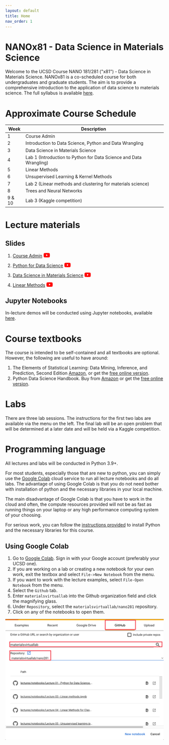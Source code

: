 ```yaml
---
layout: default
title: Home
nav_order: 1
---
```


# NANOx81 - Data Science in Materials Science

Welcome to the UCSD Course NANO 181/281 ("x81") - Data Science in Materials Science. NANOx81 is a co-scheduled
course for both undergraduates and graduate students. The aim is to provide a comprehensive introduction to the
application of data science to materials science. The full syllabus is available [here](syllabus).

# Approximate Course Schedule

| Week   | Description                                                        |
|--------|--------------------------------------------------------------------|
| 1      | Course Admin                                                       |
| 2      | Introduction to Data Science, Python and Data Wrangling            |
| 3      | Data Science in Materials Science                                  |
| 4      | Lab 1 (Introduction to Python for Data Science and Data Wrangling) |
| 5      | Linear Methods                                                     |
| 6      | Unsupervised Learning & Kernel Methods                             |
| 7      | Lab 2 (Linear methods and clustering for materials science)        |
| 8      | Trees and Neural Networks                                          |
| 9 & 10 | Lab 3 (Kaggle competition)                                         |

# Lecture materials

## Slides

1. [Course Admin](assets%2Fslides%2F00-Course_Admin.pdf) <a href="https://youtu.be/sUZzoxZPOso"><img src="assets/youtube.png" alt="YouTube Video" width="20"/></a>

2. [Python for Data Science](assets%2Fslides%2F01-Python_for_Data_Science.pdf) <a href="https://youtu.be/4KO45XflPB0"><img src="assets/youtube.png" alt="YouTube Video" width="20"/></a>

3. [Data Science in Materials Science](assets%2Fslides%2F02-Data_Science_in_Materials_Science.pdf) <a href="https://youtu.be/lCrOzPElNQ0"><img src="assets/youtube.png" alt="YouTube Video" width="20"/></a>

4. [Linear Methods](assets%2Fslides%2F03-Linear_Methods.pdf)  <a href="https://youtu.be/Kl-X9nq92sg"><img src="assets/youtube.png" alt="YouTube Video" width="20"/></a>

[//]: # (5. [Improving and extending linear models]&#40;assets%2Fslides%2F04-Improving_and_extending_linear_models.pdf&#41; <a href="https://youtu.be/bjLn2y8350o"><img src="assets/youtube.png" alt="YouTube Video" width="20"/></a>)

[//]: # (6. [Linear Classification]&#40;assets%2Fslides%2F05-Linear_Classification.pdf&#41; <a href="https://youtu.be/VTcgACBUUYE"><img src="assets/youtube.png" alt="YouTube Video" width="20"/></a>)

[//]: # (7. [Unsupervised Learning]&#40;assets%2Fslides%2F06-Unsupervised_Learning.pdf&#41; <a href="https://youtu.be/eRI8QLCvE6o"><img src="assets/youtube.png" alt="YouTube Video" width="20"/></a>)

[//]: # (8. [Kernel Regression]&#40;assets%2Fslides%2F07-Kernel_Regression.pdf&#41; <a href="https://youtu.be/WJtI_jyYUKw"><img src="assets/youtube.png" alt="YouTube Video" width="20"/></a>)

[//]: # (9. [Generalized Additive Models and Trees]&#40;assets%2Fslides%2F08-Generalized_Additive_Models_and_Trees.pdf&#41; <a href="https://youtu.be/NfksZnuGfu4"><img src="assets/youtube.png" alt="YouTube Video" width="20"/></a>)

[//]: # (10. [Neural Networks]&#40;assets%2Fslides%2F09-Neural_Networks.pdf&#41;<a href="https://youtu.be/zSNe557lhR0"><img src="assets/youtube.png" alt="YouTube Video" width="20"/></a>)

## Jupyter Notebooks

In-lecture demos will be conducted using Jupyter notebooks, available [here](https://github.com/materialsvirtuallab/nano281/tree/master/lectures/notebooks).

# Course textbooks

The course is intended to be self-contained and all textbooks are optional.
However, the following are useful to have around:

1. The Elements of Statistical Learning: Data Mining, Inference, and Prediction, Second Edition
   [Amazon](https://www.amazon.com/dp/0387848576/ref=cm_sw_em_r_mt_dp_U_Z8r8DbR3HMYRE),
   or get the [free online version](https://web.stanford.edu/~hastie/Papers/ESLII.pdf).
2. Python Data Science Handbook. Buy from [Amazon](https://www.amazon.com/gp/product/1491912057/ref=ppx_yo_dt_b_asin_title_o00_s00?ie=UTF8&psc=1)
   or get the [free online version](https://jakevdp.github.io/PythonDataScienceHandbook/).

# Labs

There are three lab sessions. The instructions for the first two labs are available via the menu on the left. The
final lab will be an open problem that will be determined at a later date and will be held via a Kaggle competition.

# Programming language

All lectures and labs will be conducted in Python 3.9+.

For most students, especially those that are new to python, you can simply use the [Google Colab] cloud service to
run all lecture notebooks and do all labs. The advantage of using Google Colab is that you do not need bother with
installation of python and the necessary libraries in your local machine.

The main disadvantage of Google Colab is that you have to work in the cloud and often, the compute resources
provided will not be as fast as running things on your laptop or any high performance computing system of your
choosing.

For serious work, you can follow the [instructions provided](setup) to install Python and
the necessary libraries for this course.

## Using Google Colab

1. Go to [Google Colab]. Sign in with your Google account (preferably your UCSD one).
2. If you are working on a lab or creating a new notebook for your own work, exit the textbox and select `File->New
   Notebook` from the menu.
3. If you want to work with the lecture examples, select `File-Open Notebook` from the menu.
4. Select the `Github` tab.
5. Enter `materialsvirtuallab` into the Github organization field and click the magnifying glass.
6. Under `Repository`, select the `materialsvirtuallab/nano281` repository.
7. Click on any of the notebooks to open them.

![Google Colab](assets/colab.png)

[Google Colab]: https://colab.research.google.com/
